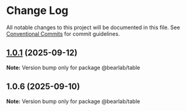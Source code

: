 # Change Log

All notable changes to this project will be documented in this file.
See [Conventional Commits](https://conventionalcommits.org) for commit guidelines.

## [1.0.1](https://github.com/hasanbala/ui-components/compare/@bearlab/table@1.0.6...@bearlab/table@1.0.1) (2025-09-12)

**Note:** Version bump only for package @bearlab/table





## 1.0.6 (2025-09-10)

**Note:** Version bump only for package @bearlab/table
